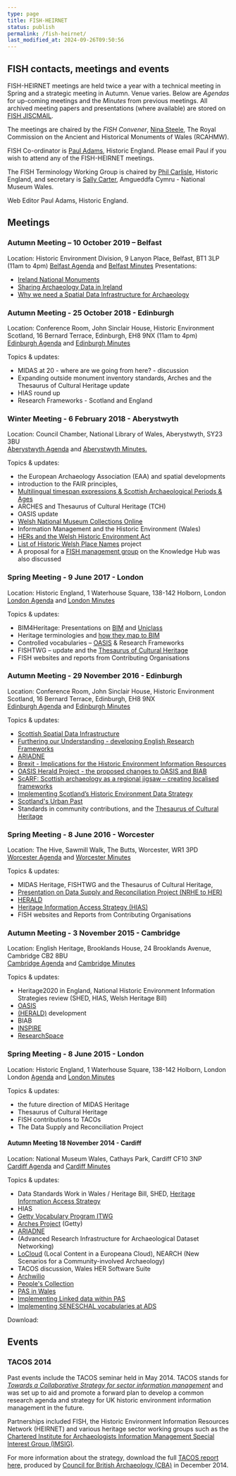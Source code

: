 ```yaml
---
type: page
title: FISH-HEIRNET
status: publish
permalink: /fish-heirnet/
last_modified_at: 2024-09-26T09:50:56
---
```

## FISH contacts, meetings and events

FISH-HEIRNET meetings are held twice a year with a technical meeting in Spring and a strategic meeting in Autumn. Venue varies.
Below are _Agendas_ for up-coming meetings and the _Minutes_ from previous meetings. All archived meeting papers and presentations
(where available) are stored on [FISH JISCMAIL](https://www.jiscmail.ac.uk/cgi-bin/webadmin?A0=FISH).

The meetings are chaired by the _FISH Convener_, [Nina Steele](mailto:Nina.Steele@rcahmw.gov.uk), The Royal Commission
on the Ancient and Historical Monuments of Wales (RCAHMW).

FISH Co-ordinator is [Paul Adams](mailto:paul.adams@HistoricEngland.org.uk), Historic England. Please email Paul if you
wish to attend any of the FISH-HEIRNET meetings.

The FISH Terminology Working Group is chaired by [Phil Carlisle](mailto:philip.carlisle@HistoricEngland.org.uk), Historic England,
and secretary is [Sally Carter](http://www.museumwales.ac.uk/), Amgueddfa Cymru - National Museum Wales.

Web Editor Paul Adams, Historic England.

## Meetings

### Autumn Meeting – 10 October 2019 – Belfast

Location: Historic Environment Division, 9 Lanyon Place, Belfast, BT1 3LP (11am to 4pm)
[Belfast Agenda](/2020/01/fish_heirnet_Oct-2019-Belfast-agenda.pdf) and [Belfast Minutes](/2020/01/fish_heirnet_Oct-2019-Belfast-meeting-minutes.pdf)
Presentations:  

* [Ireland National Monuments](/2020/01/FISH-Ireland-National-Monuments-Presentation.pdf)
* [Sharing Archaeology Data in Ireland](/2020/01/FISH_20191010_discovery-programme.pdf)
* [Why we need a Spatial Data Infrastructure for Archaeology](/2020/01/FISH-Why-we-need-a-Spatial-Data-Infrastructure-for-Archaeology.pdf)

### Autumn Meeting - 25 October 2018 - Edinburgh

Location: Conference Room, John Sinclair House, Historic Environment Scotland, 16 Bernard Terrace, Edinburgh, EH8 9NX (11am to 4pm)  
[Edinburgh Agenda](2018/10/fish_heirnet_Oct-2018-Edinburgh-Agenda.pdf) and [Edinburgh Minutes](/2018/10/fish-heirnet_nov_2016-edinburgh-final.pdf)

Topics & updates:

* MIDAS at 20 - where are we going from here? - discussion
* Expanding outside monument inventory standards, Arches and the Thesaurus of Cultural Heritage update
* HIAS round up
* Research Frameworks - Scotland and England

### Winter Meeting - 6 February 2018 - Aberystwyth

Location: Council Chamber, National Library of Wales, Aberystwyth, SY23 3BU  
[Aberystwyth Agenda](/2015/08/fish_heirnet_Feb2018-Wales-meeting-agenda2.pdf) and [Aberystwyth Minutes.](/2015/08/fish_heirnet_Feb2018-Wales-meeting-minutes3.0.pdf)  

Topics & updates:  

* the European Archaeology Association (EAA) and spatial developments
* introduction to the FAIR principles,
* [Multilingual timespan expressions & Scottish Archaeological Periods & Ages](/2015/08/Multilingual-timespan-expressions-Scottish-Archaeological-Periods-Ages.pdf)
* ARCHES and Thesaurus of Cultural Heritage (TCH)
* OASIS update
* [Welsh National Museum Collections Online](/2015/08/Welsh-Collections-online-presentation-FISH.ppsx)
* Information Management and the Historic Environment (Wales)
* [HERs and the Welsh Historic Environment Act](/2015/08/HERs-and-the-Welsh-Historic-Environment-Act.pdf)
* [List of Historic Welsh Place Names](/2015/08/List-of-Historic-Welsh-Place-Names.pptx) project
* A proposal for a  [FISH management group](/2015/08/Proposal-for-a-FISH-KHub-group.pptx) on the Knowledge Hub was also discussed

### Spring Meeting - 9 June 2017 - London

Location:  Historic England, 1 Waterhouse Square, 138-142 Holborn, London  
[London Agenda](/2015/08/FISH-June-9th-meeting-2017-draft-agenda.doc) and [London Minutes](/2015/08/FISH-London-minutes-June-2017-final.pdf)

Topics & updates:  

* BIM4Heritage: Presentations on [BIM](/2015/08/FISH-Presentation-_-June-2017.pdf) and [Uniclass](/2015/08/nbs-classification-and-uniclass-table-examples.pdf)
* Heritage terminologies and [how they map to BIM](/2015/08/Terminologies-for-HBIM-FISH.pdf)
* Controlled vocabularies – [OASIS](http://oasis.ac.uk/pages/wiki/Main) & Research Frameworks
* FISHTWG – update and the [Thesaurus of Cultural Heritage](http://www.heritagedata.org/blog/uber-thesaurus/#more-223)
* FISH websites and reports from Contributing Organisations

### Autumn Meeting - 29 November 2016 - Edinburgh

Location: Conference Room, John Sinclair House, Historic Environment Scotland, 16 Bernard Terrace, Edinburgh, EH8 9NX  
[Edinburgh Agenda](/2015/08/FISH-Edinburgh-Agenda-29-Nov-2016.docx) and  [Edinburgh Minutes](/2015/08/fish-heirnet_nov_2016-edinburgh-final-1.pdf)

Topics & updates:  

* [Scottish Spatial Data Infrastructure](/2015/08/2016-11-29-HES-IMcK.pptx)
* [Furthering our Understanding -  developing English Research Frameworks](/2015/08/Dan-FISH-HEIRNET-nov-2016-edinburgh2-dm.pptx)
* [ARIADNE](/2015/08/HEIRNET-ARIADNE-JR.pptx)
* [Brexit - Implications for the Historic Environment Information Resources](/2015/08/HEIRNET-BREXIT-Julian-Richards.pptx)
* [OASIS Herald Project - the proposed changes to OASIS and BIAB](/2015/08/HEIRNET-OASIS_HERALD-JR.pptx)
* [ScARF: Scottish archaeology as a regional jigsaw – creating localised frameworks](/2015/08/Scarf-FISH_291116.pptx)
* [Implementing Scotland’s Historic Environment Data Strategy](/2015/08/SHED-FISH-talk-29Nov16-v1.ppt)
* [Scotland's Urban Past](/2015/08/SUP_FISH_Nov_16.pptx)
* Standards in community contributions, and the [Thesaurus of Cultural Heritage](/2015/08/Thesaurus-of-Cultural-Heritage-Phil-Carlisle.pptx)

### Spring Meeting - 8 June 2016 - Worcester

Location:   The Hive, Sawmill Walk, The Butts, Worcester, WR1 3PD  
[Worcester Agenda](/2015/08/FISH-June-8th-meeting-2016-HIVE-draft-agenda.doc) and [Worcester Minutes](/2015/08/FISH-minutes-HIVE-June-2016.pdf)

Topics & updates:  

* MIDAS Heritage, FISHTWG and the Thesaurus of Cultural Heritage,
* [Presentation on Data Supply and Reconciliation Project (NRHE to HER)](/2015/08/NRHE-to-HER_FISH.ppsx)
* [HERALD](/2015/08/HERALD-Update-07-06-2016-fish-meeting.pptx)
* [Heritage Information Access Strategy (HIAS)](/2015/08/HIAS-FISH.pdf)
* FISH websites and Reports from Contributing Organisations

### Autumn Meeting - 3 November 2015 - Cambridge

Location:  English Heritage, Brooklands House, 24 Brooklands Avenue, Cambridge CB2 8BU  
[Cambridge Agenda](/2015/08/fish_heirnet_Nov2015_cambridge_final_agenda.pdf) and [Cambridge Minutes](/2015/08/fish-heirnet_nov_2015-cambridge_meeting_minutes_final2.pdf)  

Topics & updates:

* Heritage2020 in England, National Historic Environment Information Strategies review (SHED, HIAS, Welsh Heritage Bill)
* [OASIS](https://oasis.ac.uk/pages/wiki/HERALD)
* [(HERALD)](https://oasis.ac.uk/pages/wiki/HERALD) development
* BIAB
* [INSPIRE](http://ijsdir.jrc.ec.europa.eu/index.php/ijsdir/article/view/239)
* [ResearchSpace](http://www.researchspace.org/)


### Spring Meeting - 8 June 2015 - London

Location:  Historic England, 1 Waterhouse Square, 138-142 Holborn, London  
London [Agenda](/2015/08/FISH-spring-meeting-june-10th-2014-agenda.pdf) and [London Minutes](/2015/08/FISH-minutes-final-08-06-2015.v.2.pdf)

Topics & updates:  

* the future direction of MIDAS Heritage
* Thesaurus of Cultural Heritage
* FISH contributions to TACOs
* The Data Supply and Reconciliation Project

#### Autumn Meeting 18 November 2014 - Cardiff  

Location: National Museum Wales, Cathays Park, Cardiff CF10 3NP  
[Cardiff Agenda](/2015/08/FISH-HEIRNET-Autumn-Cardiff-meeting-agenda-2014.pdf) and [Cardiff Minutes](/2015/08/FISH-HEIRNET-Nov-2014-Cardiff-meeting-minutes.pdf)  

Topics & updates:  

* Data Standards Work in Wales / Heritage Bill, SHED, [Heritage Information Access Strategy](https://historicengland.org.uk/research/support-and-collaboration/heritage-information-access-strategy/)
* HIAS
* [Getty Vocabulary Program ITWG](http://www.getty.edu/research/tools/vocabularies/itwg_getty_vocabularies_update.pdf)
* [Arches Project](http://www.getty.edu/conservation/our_projects/field_projects/arches/) (Getty)
* [ARIADNE](http://www.ariadne-infrastructure.eu/)
* (Advanced Research Infrastructure for Archaeological Dataset Networking)
* [LoCloud](http://www.locloud.eu/) (Local Content in a Europeana Cloud), NEARCH (New Scenarios for a Community-involved Archaeology)
* TACOS discussion, Wales HER Software Suite
* [Archwilio](https://www.archwilio.org.uk/arch/)
* [People's Collection](http://www.museumwales.ac.uk/partnerships/peoplescollection/)
* [PAS in Wales](https://museum.wales/portable-antiquities-scheme-in-wales-role/)
* [Implementing Linked data within PAS](http://www.academia.edu/9347715/Implementing_Linked_Data_within_the_Portable_Antiquities_Scheme)
* [Implementing SENESCHAL vocabularies at ADS](http://archaeologydataservice.ac.uk/blog/2014/04/seneschal-vocabularies-implementation/)

Download:

## Events

### TACOS 2014

Past events include the TACOS seminar held in May 2014. TACOS stands for _[Towards a Collaborative Strategy for sector information management](http://www.archaeologists.net/groups/imsig/tacos)_ and was set up to aid and promote a forward plan to develop a common research agenda and strategy for UK historic environment information management in the future.

Partnerships included FISH, the Historic Environment Information Resources Network (HEIRNET) and various heritage sector working groups such as the [Chartered Institute for Archaeologists Information Management Special Interest Group (IMSIG)](http://www.archaeologists.net/groups/imsig).

For more information about the strategy, download the full [TACOS report here,](/2014/05/tacos_report_dec2014.pdf) produced by [Council for British Archaeology (CBA)](http://new.archaeologyuk.org/) in December 2014.
